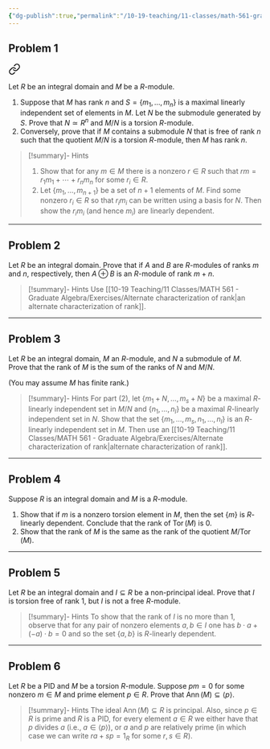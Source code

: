 ```yaml
---
{"dg-publish":true,"permalink":"/10-19-teaching/11-classes/math-561-graduate-algebra/2024-fall/homework/homework-7/","updated":"2024-11-11T15:38:07-08:00"}
---
```


## Problem 1


<div class="transclusion internal-embed is-loaded"><a class="markdown-embed-link" href="/10-19-teaching/11-classes/math-561-graduate-algebra/exercises/alternate-characterization-of-rank/" aria-label="Open link"><svg xmlns="http://www.w3.org/2000/svg" width="24" height="24" viewBox="0 0 24 24" fill="none" stroke="currentColor" stroke-width="2" stroke-linecap="round" stroke-linejoin="round" class="svg-icon lucide-link"><path d="M10 13a5 5 0 0 0 7.54.54l3-3a5 5 0 0 0-7.07-7.07l-1.72 1.71"></path><path d="M14 11a5 5 0 0 0-7.54-.54l-3 3a5 5 0 0 0 7.07 7.07l1.71-1.71"></path></svg></a><div class="markdown-embed">




Let $R$ be an integral domain and $M$ be a $R$-module.

1. Suppose that $M$ has rank $n$ and $S=\{m_1,\ldots, m_n\}$ is a maximal linearly independent set of elements in $M$. Let $N$ be the submodule generated by $S$. Prove that $N\simeq R^n$ and $M/N$ is a torsion $R$-module.
2. Conversely, prove that if $M$ contains a submodule $N$ that is free of rank $n$ such that the quotient $M/N$ is a torsion $R$-module, then $M$ has rank $n$.

>[!summary]- Hints
>1. Show that for any $m\in M$ there is a nonzero $r\in R$ such that $rm=r_1m_1+\cdots +r_nm_n$ for some $r_i\in R$.
>2. Let $\{m_1,\ldots, m_{n+1}\}$ be a set of $n+1$ elements of  $M$. Find some nonzero $r_i\in R$ so that $r_i m_i$ can be written using a basis for $N$. Then show the $r_i m_i$ (and hence $m_i$) are linearly dependent.

</div></div>



---

## Problem 2


<div class="transclusion internal-embed is-loaded"><div class="markdown-embed">




Let $R$ be an integral domain. Prove that if $A$ and $B$ are $R$-modules of ranks $m$ and $n$, respectively, then $A\oplus B$ is an $R$-module of rank $m+n$.

>[!summary]- Hints
>Use [[10-19 Teaching/11 Classes/MATH 561 - Graduate Algebra/Exercises/Alternate characterization of rank\|an alternate characterization of rank]].

</div></div>



---

## Problem 3


<div class="transclusion internal-embed is-loaded"><div class="markdown-embed">




Let $R$ be an integral domain, $M$ an $R$-module, and $N$ a submodule of $M$. Prove that the rank of $M$ is the sum of the ranks of $N$ and $M/N$.

(You may assume $M$ has finite rank.)

>[!summary]- Hints
> For part (2), let $\{m_1+N,\ldots , m_s+N\}$ be a maximal $R$-linearly independent set in $M/N$ and $\{n_1,\ldots, n_l\}$ be a maximal $R$-linearly independent set in $N$. Show that the set $\{m_1,\ldots, m_s, n_1,\ldots, n_l\}$ is an $R$-linearly independent set in $M$. Then use an [[10-19 Teaching/11 Classes/MATH 561 - Graduate Algebra/Exercises/Alternate characterization of rank\|alternate characterization of rank]].

</div></div>



---

## Problem 4


<div class="transclusion internal-embed is-loaded"><div class="markdown-embed">




Suppose $R$ is an integral domain and $M$ is a $R$-module.

1. Show that if $m$ is a nonzero torsion element in $M$, then the set $\{m\}$ is $R$-linearly dependent. Conclude that the rank of $\operatorname{Tor}(M)$ is 0.
2. Show that the rank of $M$ is the same as the rank of the quotient $M/\operatorname{Tor}(M)$.

</div></div>



---

## Problem 5


<div class="transclusion internal-embed is-loaded"><div class="markdown-embed">




Let $R$ be an integral domain and $I\subseteq R$ be a non-principal ideal. Prove that $I$ is torsion free of rank 1, but $I$ is not a free $R$-module.

>[!summary]- Hints
>To show that the rank of $I$ is no more than 1, observe that for any pair of nonzero elements $a,b\in I$ one has $b\cdot a+(-a)\cdot b = 0$ and so the set $\{a,b\}$ is $R$-linearly dependent.

</div></div>



---

## Problem 6


<div class="transclusion internal-embed is-loaded"><div class="markdown-embed">




Let $R$ be a PID and $M$ be a torsion $R$-module. Suppose $pm=0$ for some nonzero $m\in M$ and prime element $p\in R$. Prove that $\operatorname{Ann}(M)\subseteq \langle p\rangle$.

>[!summary]- Hints
>The ideal $\operatorname{Ann}(M)\subseteq R$ is principal. Also, since $p\in R$ is prime and $R$ is a PID, for every element $a\in R$ we either have that $p$ divides $a$ (i.e., $a\in \langle p\rangle$), or $a$ and $p$ are relatively prime (in which case we can write $ra+sp=1_R$ for some $r,s\in R$).



</div></div>

